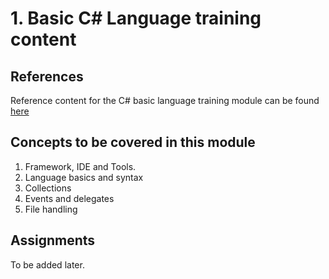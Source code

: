 # 1. Basic C# Language training content

## References
Reference content for the C# basic language training module can be found [here](references.md)

## Concepts to be covered in this module
1. Framework, IDE and Tools.
2. Language basics and syntax
3. Collections
4. Events and delegates
5. File handling

## Assignments

To be added later.
